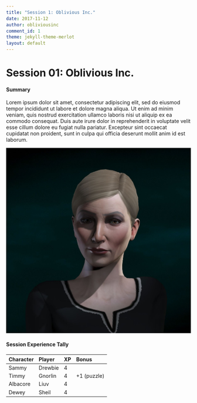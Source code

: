 ```yaml
---
title: "Session 1: Oblivious Inc."
date: 2017-11-12
author: obliviousinc
comment_id: 1
theme: jekyll-theme-merlot
layout: default
---
```


# Session 01: Oblivious Inc.

#### Summary
Lorem ipsum dolor sit amet, consectetur adipiscing elit, sed do eiusmod tempor incididunt ut labore et dolore magna aliqua. Ut enim ad minim veniam, quis nostrud exercitation ullamco laboris nisi ut aliquip ex ea commodo consequat. Duis aute irure dolor in reprehenderit in voluptate velit esse cillum dolore eu fugiat nulla pariatur. Excepteur sint occaecat cupidatat non proident, sunt in culpa qui officia deserunt mollit anim id est laborum.

![Echo Scarlotti](/assets/echo1.jpg)

#### Session Experience Tally

| Character | Player  | XP  | Bonus       |
|:--------- |:------- |:--- |:----------- |
| Sammy     | Drewbie | 4   |             |
| Timmy     | Gnorlin | 4   | +1 (puzzle) |
| Albacore  | Liuv    | 4   |             |
| Dewey     | Sheil   | 4   |             |